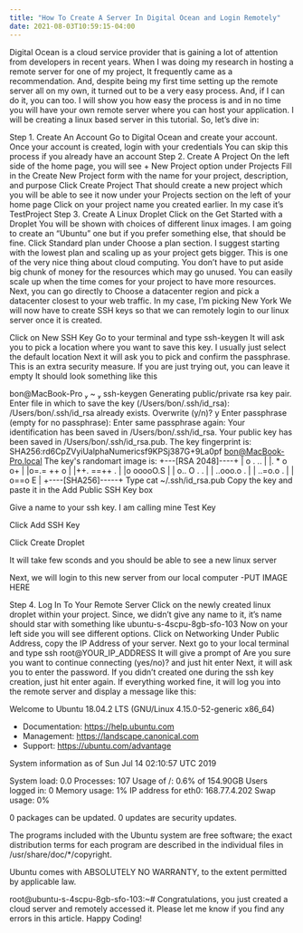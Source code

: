 ```yaml
---
title: "How To Create A Server In Digital Ocean and Login Remotely"
date: 2021-08-03T10:59:15-04:00
---
```


Digital Ocean is a cloud service provider that is gaining a lot of attention from developers in recent years. When I was doing my research in hosting a remote server for one of my project, It frequently came as a recommendation. And, despite being my first time setting up the remote server all on my own, it turned out to be a very easy process. And, if I can do it, you can too. I will show you how easy the process is and in no time you will have your own remote server where you can host your application. I will be creating a linux based server in this tutorial. So, let’s dive in:

Step 1. Create An Account
Go to Digital Ocean and create your account.
Once your account is created, login with your credentials
You can skip this process if you already have an account
Step 2. Create A Project
On the left side of the home page, you will see + New Project option under Projects
Fill in the Create New Project form with the name for your project, description, and purpose
Click Create Project
That should create a new project which you will be able to see it now under your Projects section on the left of your home page
Click on your project name you created earlier. In my case it’s TestProject
Step 3. Create A Linux Droplet
Click on the Get Started with a Droplet
You will be shown with choices of different linux images. I am going to create an “Ubuntu” one but if you prefer something else, that should be fine.
Click Standard plan under Choose a plan section. I suggest starting with the lowest plan and scaling up as your project gets bigger. This is one of the very nice thing about cloud computing. You don’t have to put aside big chunk of money for the resources which may go unused. You can easily scale up when the time comes for your project to have more resources.
Next, you can go directly to Choose a datacenter region and pick a datacenter closest to your web traffic. In my case, I’m picking New York
We will now have to create SSH keys so that we can remotely login to our linux server once it is created.

Click on New SSH Key
Go to your terminal and type ssh-keygen
It will ask you to pick a location where you want to save this key. I usually just select the default location
Next it will ask you to pick and confirm the passphrase. This is an extra security measure. If you are just trying out, you can leave it empty
It should look something like this

bon@MacBook-Pro  ~  ssh-keygen
Generating public/private rsa key pair.
Enter file in which to save the key (/Users/bon/.ssh/id_rsa):
/Users/bon/.ssh/id_rsa already exists.
Overwrite (y/n)? y
Enter passphrase (empty for no passphrase):
Enter same passphrase again:
Your identification has been saved in /Users/bon/.ssh/id_rsa.
Your public key has been saved in /Users/bon/.ssh/id_rsa.pub.
The key fingerprint is:
SHA256:rd6CpZVyiUalphaNumericsf9KPSj387G+9La0pf bon@MacBook-Pro.local
The key's randomart image is:
+---[RSA 2048]----+
|   o . ..        |
|. * o o+         |
|o=.= ++ o        |
|++. ==++ .       |
|o ooooO.S        |
| o.. O . .       |
|  ..ooo.o .      |
|    ..=o.o .     |
|     o==o E      |
+----[SHA256]-----+
Type cat ~/.ssh/id_rsa.pub
Copy the key and paste it in the Add Public SSH Key box

Give a name to your ssh key. I am calling mine Test Key

Click Add SSH Key

Click Create Droplet

It will take few sconds and you should be able to see a new linux server

Next, we will login to this new server from our local computer -PUT IMAGE HERE

Step 4. Log In To Your Remote Server
Click on the newly created linux droplet within your project. Since, we didn’t give any name to it, it’s name should star with something like ubuntu-s-4scpu-8gb-sfo-103
Now on your left side you will see different options. Click on Networking
Under Public Address, copy the IP Address of your server.
Next go to your local terminal and type ssh root@YOUR_IP_ADDRESS
It will give a prompt of Are you sure you want to continue connecting (yes/no)? and just hit enter
Next, it will ask you to enter the password. If you didn’t created one during the ssh key creation, just hit enter again.
If everything worked fine, it will log you into the remote server and display a message like this:

Welcome to Ubuntu 18.04.2 LTS (GNU/Linux 4.15.0-52-generic x86_64)
* Documentation:  https://help.ubuntu.com
* Management:     https://landscape.canonical.com
* Support:        https://ubuntu.com/advantage

System information as of Sun Jul 14 02:10:57 UTC 2019

System load:  0.0                Processes:           107
Usage of /:   0.6% of 154.90GB   Users logged in:     0
Memory usage: 1%                 IP address for eth0: 168.77.4.202
Swap usage:   0%

0 packages can be updated.
0 updates are security updates.



The programs included with the Ubuntu system are free software;
the exact distribution terms for each program are described in the
individual files in /usr/share/doc/*/copyright.

Ubuntu comes with ABSOLUTELY NO WARRANTY, to the extent permitted by
applicable law.

root@ubuntu-s-4scpu-8gb-sfo-103:~#
Congratulations, you just created a cloud server and remotely accessed it. Please let me know if you find any errors in this article. Happy Coding!
